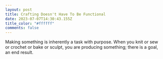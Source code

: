```yaml
---
layout: post
title: Crafting Doesn't Have To Be Functional
date: 2023-07-07T14:30:43.155Z
title_color: "#ffffff"
comments: false
---
```

M﻿aking something is inherently a task with purpose. When you knit or sew or crochet or bake or sculpt, you are producing something; there is a goal, an end result.